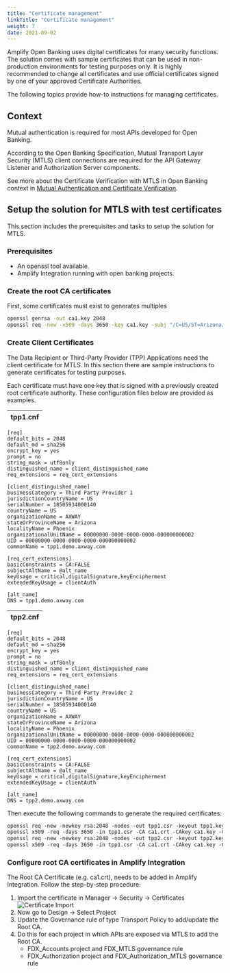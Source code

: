 ```yaml
---
title: "Certificate management"
linkTitle: "Certificate management"
weight: 7
date: 2021-09-02
---
```


Amplify Open Banking uses digital certificates for many security functions. The solution comes with sample certificates that can be used in non-production environments for testing purposes only. It is highly recommended to change all certificates and use official certificates signed by one of your approved Certificate Authorities.

The following topics provide how-to instructions for managing certificates.

## Context

Mutual authentication is required for most APIs developed for Open Banking.

According to the Open Banking Specification, Mutual Transport Layer Security (MTLS) client connections are required for the API Gateway Listener and Authorization Server components.

See more about the Certificate Verification with MTLS in Open Banking context in [Mutual Authentication and Certificate Verification](/docs/overview/integration/mutual-auth).

## Setup the solution for MTLS with test certificates

This section includes the prerequisites and tasks to setup the solution for MTLS.

### Prerequisites

* An openssl tool available.
* Amplify Integration running with open banking projects.

### Create the root CA certificates

First, some certificates must exist to generates multiples

```bash
openssl genrsa -out ca1.key 2048
openssl req -new -x509 -days 3650 -key ca1.key -subj "/C=US/ST=Arizona/L=Phoenix/O=Axway/CN=Axway Root CA" -out ca1.crt
```

### Create Client Certificates

The Data Recipient or Third-Party Provider (TPP) Applications need the client certificate for MTLS. In this section there are sample instructions to generate certificates for testing purposes.

Each certificate must have one key that is signed with a previously created root certificate authority. These configuration files below are provided as examples.

| tpp1.cnf |
| ----------- |

```properties
[req]
default_bits = 2048
default_md = sha256
encrypt_key = yes
prompt = no
string_mask = utf8only
distinguished_name = client_distinguished_name
req_extensions = req_cert_extensions
 
[client_distinguished_name]
businessCategory = Third Party Provider 1
jurisdictionCountryName = US
serialNumber = 18505934000140
countryName = US
organizationName = AXWAY
stateOrProvinceName = Arizona
localityName = Phoenix
organizationalUnitName = 00000000-0000-0000-0000-000000000002
UID = 00000000-0000-0000-0000-000000000002
commonName = tpp1.demo.axway.com
 
[req_cert_extensions]
basicConstraints = CA:FALSE
subjectAltName = @alt_name
keyUsage = critical,digitalSignature,keyEncipherment
extendedKeyUsage = clientAuth
 
[alt_name]
DNS = tpp1.demo.axway.com
```

| tpp2.cnf |
| ----------- |

```properties
[req]
default_bits = 2048
default_md = sha256
encrypt_key = yes
prompt = no
string_mask = utf8only
distinguished_name = client_distinguished_name
req_extensions = req_cert_extensions
 
[client_distinguished_name]
businessCategory = Third Party Provider 2
jurisdictionCountryName = US
serialNumber = 18505934000140
countryName = US
organizationName = AXWAY
stateOrProvinceName = Arizona
localityName = Phoenix
organizationalUnitName = 00000000-0000-0000-0000-000000000002
UID = 00000000-0000-0000-0000-000000000002
commonName = tpp2.demo.axway.com
 
[req_cert_extensions]
basicConstraints = CA:FALSE
subjectAltName = @alt_name
keyUsage = critical,digitalSignature,keyEncipherment
extendedKeyUsage = clientAuth
 
[alt_name]
DNS = tpp2.demo.axway.com
```

Then execute the following commands to generate the required certificates:

```bash
openssl req -new -newkey rsa:2048 -nodes -out tpp1.csr -keyout tpp1.key -config ./tpp1.cnf
openssl x509 -req -days 3650 -in tpp1.csr -CA ca1.crt -CAkey ca1.key -CAcreateserial -out tpp1.crt
openssl req -new -newkey rsa:2048 -nodes -out tpp2.csr -keyout tpp2.key -config ./tpp2.cnf
openssl x509 -req -days 3650 -in tpp1.csr -CA ca1.crt -CAkey ca1.key -CAcreateserial -out tpp2.crt
```

### Configure root CA certificates in Amplify Integration

The Root CA Certificate (e.g. ca1.crt), needs to be added in Amplify Integration. Follow the step-by-step procedure:

1. Import the certificate in Manager → Security → Certificates
![Certificate Import](/Images/AI-Manager-Certificates.png)
2. Now go to Design → Select Project
3. Update the Governance rule of type Transport Policy to add/update the Root CA.
4. Do this for each project in which APIs are exposed via MTLS to add the Root CA.
    * FDX_Accounts project and FDX_MTLS governance rule
    * FDX_Authorization project and FDX_Authorization_MTLS governance rule
